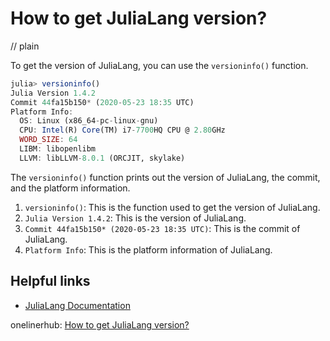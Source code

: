 # How to get JuliaLang version?
// plain

To get the version of JuliaLang, you can use the `versioninfo()` function.

```julia
julia> versioninfo()
Julia Version 1.4.2
Commit 44fa15b150* (2020-05-23 18:35 UTC)
Platform Info:
  OS: Linux (x86_64-pc-linux-gnu)
  CPU: Intel(R) Core(TM) i7-7700HQ CPU @ 2.80GHz
  WORD_SIZE: 64
  LIBM: libopenlibm
  LLVM: libLLVM-8.0.1 (ORCJIT, skylake)
```

The `versioninfo()` function prints out the version of JuliaLang, the commit, and the platform information.

1. `versioninfo()`: This is the function used to get the version of JuliaLang.
2. `Julia Version 1.4.2`: This is the version of JuliaLang.
3. `Commit 44fa15b150* (2020-05-23 18:35 UTC)`: This is the commit of JuliaLang.
4. `Platform Info`: This is the platform information of JuliaLang.

## Helpful links

- [JuliaLang Documentation](https://docs.julialang.org/en/v1/)

onelinerhub: [How to get JuliaLang version?](https://onelinerhub.com/julialang/how-to-get-julialang-version)